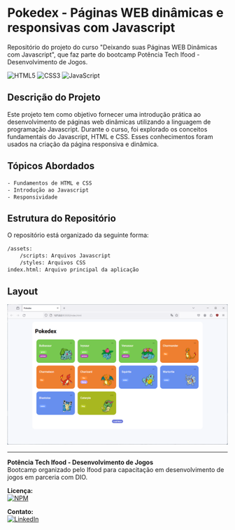 # Pokedex - Páginas WEB dinâmicas e responsivas com Javascript
Repositório do projeto do curso "Deixando suas Páginas WEB Dinâmicas com Javascript", que faz parte do bootcamp Potência Tech Ifood - Desenvolvimento de Jogos.

![HTML5](https://img.shields.io/badge/HTML5-E34F26?style=for-the-badge&logo=html5&logoColor=white)
![CSS3](https://img.shields.io/badge/CSS3-1572B6?style=for-the-badge&logo=css3&logoColor=white)
![JavaScript](https://img.shields.io/badge/JavaScript-F7DF1E?style=for-the-badge&logo=javascript&logoColor=black)

## Descrição do Projeto
Este projeto tem como objetivo fornecer uma introdução prática ao desenvolvimento de páginas web dinâmicas utilizando a linguagem de programação Javascript. Durante o curso, foi explorado os conceitos fundamentais do Javascript, HTML e CSS. Esses conhecimentos foram usados na criação da página responsiva e dinâmica.

## Tópicos Abordados
    - Fundamentos de HTML e CSS
    - Introdução ao Javascript
    - Responsividade

## Estrutura do Repositório
O repositório está organizado da seguinte forma:

    /assets:
        /scripts: Arquivos Javascript
        /styles: Arquivos CSS
    index.html: Arquivo principal da aplicação

## Layout
![Pokedex](https://github.com/Alan-oliveir/Pokedex/blob/main/screenshot/screenshot.png)

___
**Potência Tech Ifood - Desenvolvimento de Jogos**  
Bootcamp organizado pelo Ifood para capacitação em desenvolvimento de jogos em parceria com DIO.

**Licença:**  
[![NPM](https://img.shields.io/npm/l/react)](https://github.com/Alan-oliveir/Buscar_END/blob/main/LICENSE)
 
**Contato:**  
[![LinkedIn](https://img.shields.io/badge/LinkedIn-0077B5?style=for-the-badge&logo=linkedin&logoColor=white)](https://www.linkedin.com/in/alan-ogoncalves)

